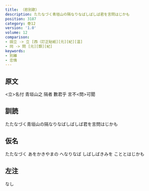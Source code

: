 ```yaml
---
title: （悲別歌）
description: たたなづく青垣山の隔なりなばしばしば君を言問はじかも
position: 3187
category: 巻12
version: '1.0'
volume: 12
comparison:
- 田立 -> 立 [西（訂正貼紙][元][紀][温]
- 同 -> 問 [元][類][紀]
keywords:
- 別離
- 恋情
---
```


## 原文

<立>名付 青垣山之 隔者 數君乎 言不<問>可聞

## 訓読

たたなづく青垣山の隔なりなばしばしば君を言問はじかも

## 仮名

たたなづく あをかきやまの へなりなば しばしばきみを こととはじかも

## 左注

なし
